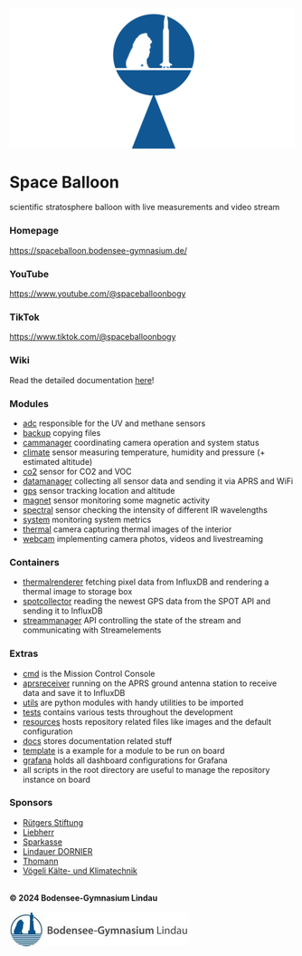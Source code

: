 ![Space Balloon](resources/images/spaceballoon.png "Space Balloon")

# Space Balloon
scientific stratosphere balloon with live measurements and video stream

### Homepage
https://spaceballoon.bodensee-gymnasium.de/

### YouTube
https://www.youtube.com/@spaceballoonbogy

### TikTok
https://www.tiktok.com/@spaceballoonbogy

### Wiki
Read the detailed documentation [here](https://github.com/BOGYLI/SpaceBalloon/wiki)!

### Modules
- [adc](/adc/) responsible for the UV and methane sensors
- [backup](/backup/) copying files
- [cammanager](/cammanager/) coordinating camera operation and system status
- [climate](/climate/) sensor measuring temperature, humidity and pressure (+ estimated altitude)
- [co2](/co2/) sensor for CO2 and VOC
- [datamanager](/datamanager/) collecting all sensor data and sending it via APRS and WiFi
- [gps](/gps/) sensor tracking location and altitude
- [magnet](/magnet/) sensor monitoring some magnetic activity
- [spectral](/spectral/) sensor checking the intensity of different IR wavelengths
- [system](/system/) monitoring system metrics
- [thermal](/thermal/) camera capturing thermal images of the interior
- [webcam](/webcam/) implementing camera photos, videos and livestreaming

### Containers
- [thermalrenderer](/thermalrenderer/) fetching pixel data from InfluxDB and rendering a thermal image to storage box
- [spotcollector](/spotcollector/) reading the newest GPS data from the SPOT API and sending it to InfluxDB
- [streammanager](/streammanager/) API controlling the state of the stream and communicating with Streamelements

### Extras
- [cmd](/cmd/) is the Mission Control Console
- [aprsreceiver](/aprsreceiver/) running on the APRS ground antenna station to receive data and save it to InfluxDB
- [utils](/utils/) are python modules with handy utilities to be imported
- [tests](/tests/) contains various tests throughout the development
- [resources](/resources/) hosts repository related files like images and the default configuration
- [docs](/docs/) stores documentation related stuff
- [template](/template/) is a example for a module to be run on board
- [grafana](/grafana/) holds all dashboard configurations for Grafana
- all scripts in the root directory are useful to manage the repository instance on board

### Sponsors
- [Rütgers Stiftung](https://ruetgers-stiftung.de/)
- [Liebherr](https://www.liebherr.com/)
- [Sparkasse](https://www.sparkasse.de/)
- [Lindauer DORNIER](https://www.lindauerdornier.com/de)
- [Thomann](https://thomann.biz/)
- [Vögeli Kälte- und Klimatechnik](https://voegeli-thomas-kuehl-u-klimatechnik.weblocator.de/)

\
**© 2024 Bodensee-Gymnasium Lindau**\
\
![BOGY](resources/images/bogy.jpg "BOGY")
